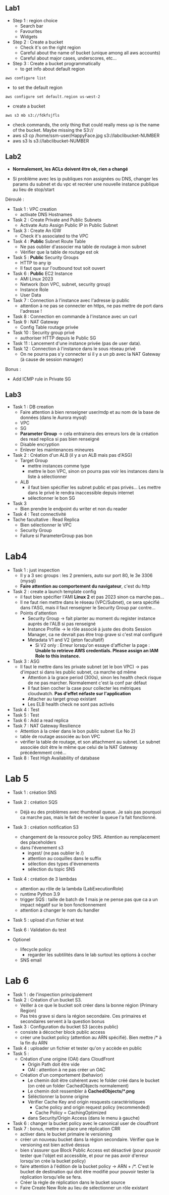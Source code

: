 ## Lab1

* Step 1 : region choice
  * Search bar
  * Favourites
  * Widgets
* Step 2 : Create a bucket
  * Check it's on the right region
  * Careful about the name of bucket (unique among all aws accounts)
  * Careful about major cases, underscores, etc...
* Step 3 : Create a bucket programmatically
  * to get info about default region
```
aws configure list
```
  * to set the default region
```
aws configure set default.region us-west-2
```
  * create a bucket 
```
aws s3 mb s3://fdkfsjfls
```
  * check commands, the only thing that could really mess up is the name of the bucket. Maybe missing the S3://
  * aws s3 cp /home/ssm-user/HappyFace.jpg s3://labclibucket-NUMBER
  * aws s3 ls s3://labclibucket-NUMBER



## Lab2

* **Normalement, les ACLs doivent être ok, rien a changé**

* Si probléme avec les ip publiques non assignées ou DNS, changer les params du subnet et du vpc et recréer une nouvelle instance publique au lieu de stop/start

Déroulé : 

* Task 1 : VPC creation
  * activate DNS Hostnames
* Task 2 : Create Private and Public Subnets
  * Activate Auto Assign Public IP in Public Subnet
* Task 3 : Create An IGW 
  * Check it's associated to the VPC
* Task 4 : **Public** Subnet Route Table 
  * Ne pas oublier d'associer ma table de routage à mon subnet
  * Vérifier que la table de routage est ok
* Task 5 : **Public** Security Groups
  * HTTP to any ip
  * Il faut que sur l'outbound tout soit ouvert
* Task 6 : **Public** EC2 Instance
  * AMI Linux 2023
  * Network (bon VPC, subnet, security group)
  * Instance Role
  * User Data
* Task 7 : Connection à l'instance avec l'adresse ip public 
  * attention à ne pas se connecter en https, ne pas mettre de port dans l'adresse !
* Task 8 : Connection en commande à l'instance avec un curl
* Task 9 : NAT Gateway
  * Config Table routage privée
* Task 10 : Security group privé
  * authoriser HTTP depuis le Public SG  
* Task 11 : Lancement d'une instance privée (pas de user data).
* Task 12 : Connection à l'instance dans le sous réseau privé
  * On ne pourra pas s'y connecter si il y a un pb avec la NAT Gateway (à cause de session manager)

Bonus : 
* Add ICMP rule in Private SG

## Lab3

* Task 1 : DB creation
  * Faire attention à bien renseigner user/mdp et au nom de la base de données (dans le Aurora mysql)
  * VPC
  * SG
  * **Parameter Group** -> cela entrainera des erreurs lors de la création des read replica si pas bien renseigné
  * Disable encryption
  * Enlever les maintenances mineures
* Task 2 : Création d'un ALB (il y a un ALB mais pas d'ASG)
  * Target Group
    * mettre instances comme type
    * mettre le bon VPC, sinon on pourra pas voir les instances dans la liste à sélectionner
  * ALB
    * il faut bien spécifier les subnet public et pas privés... Les mettre dans le privé le rendra inaccessible depuis internet
    * sélectionner le bon SG
* Task 3
  * Bien prendre le endpoint du writer et non du reader
* Task 4 : Test connectivité
* Tache facultative : Read Replica
  * Bien sélectionner le VPC
  * Security Group
  * Failure si ParameterGroup pas bon

# Lab4

* Task 1 : just inspection
  * Il y a 3 sec groups : les 2 premiers, auto sur port 80, le 3e 3306 (mysql)
  * **Faire attention au comportement du navigateur**, c'est du http 
* Task 2 : create a launch template config
  * il faut bien spécifier l'AMI **Linux 2** et pas 2023 sinon ca marche pas...
  * Il ne faut rien mettre dans le réseau (VPC/Subnet), ce sera spécifié dans l'ASG, mais il faut renseigner le Security Group par contre...
  * Points d'attention
    * Security Group -> fait planter au moment du register instance auprès de l'ALB si pas renseigné
    * Instance Profile -> le rôle associé à juste des droits Session Manager, ca ne devrait pas être trop grave si c'est mal configuré
    * Metadata V1 and V2 (jeton facultatif) 
      * Si V2 only : Erreur lorsqu'on essaye d'afficher la page : **Unable to retrieve AWS credentials. Please assign an IAM Role to this instance.**
* Task 3 : ASG
  * Il faut le mettre dans les private subnet (et le bon VPC) -> pas d'impact si dans les public subnet, ca marche qd même
    * Attention à la grace period (300s), sinon les health check risque de ne pas marcher. Normalement c'est la conf par défaut
    * Il faut bien cocher la case pour collecter les métriques cloudwatch. **Pas d'effet néfaste sur l'application**
    * Attacher au target group existant
    * Les ELB health check ne sont pas activés
* Task 4 : Test
* Task 5 : Test
* Task 6 : Add a read replica
* Task 7 : NAT Gateway Resilience
  * Attention à la créer dans le bon public subnet (Le No 2)
  * table de routage associée au bon VPC
  * vérifier la table de routage, et son attachment au subnet. Le subnet associée doit être le même que celui de la NAT Gateway précédemment créé...
* Task 8 : Test High Availability of database
  

# Lab 5

* Task 1 : création SNS
* Task 2 : création SQS
  * Déjà eu des problèmes avec thumbnail queue. Je sais pas pourquoi ca marche pas, mais le fait de recréer la queue l'a fait fonctionné.
* Task 3 : création notification S3
  * changement de la resource policy SNS. Attention au remplacement des placeholders
  * dans l'évenement s3
    * ingest/ (ne pas oublier le /)
    * attention au coquilles dans le suffix
    * sélection des types d'évenements
    * sélection du topic SNS
* Task 4 : création de 3 lambdas
  * attention au rôle de la lambda (LabExecutionRole)
  * runtime Python 3.9
  * trigger SQS : taille de batch de 1 mais je ne pense pas que ca a un impact négatif sur le bon fonctionnement
  * attention à changer le nom du handler
* Task 5 : upload d'un fichier et test  
* Task 6 : Validation du test

* Optionel
  * lifecycle policy
    *  regarder les subtilités dans le lab surtout les options à cocher
  * SNS email

# Lab 6

* Task 1 : de l'inspection principalement
* Task 2 : Création d'un bucket S3.
  *  Veiller à ce que le bucket soit créer dans la bonne région (Primary Region)
  *  Pas très grave si dans la région secondaire. Ces primaires et secondaires servent à la question bonus
* Task 3 : Configuration du bucket S3 (accès public)
  * consiste à décocher block public access
  * créer une bucket policy (attention au ARN spécifié). Bien mettre /* à la fin du ARN
* Task 4 : uploader un fichier et tester qu'on y accède en public
* Task 5 : 
  * Création d'une origine (OAI) dans CloudFront
    * Origin Path doit être vide
    * OAI : attention à ne pas créer un OAC
  * Création d'un comportement (behavior)
    * Le chemin doit être cohérent avec le folder créé dans le bucket (on créé un folder CachedObjects normalement)
    * Le chemin doit ressembler à **CachedObjects/*.png**
    * Séléctionner la bonne origine
    * Vérifier Cache Key and origin resquests caractéristiques 
      * Cache policy and origin request policy (recommended)
      * Cache Policy = CachingOptimized
    * dans Security/Origin Access (dans le menu à gauche)
* Task 6 : changer la bucket policy avec le canonical user de cloudfront
* Task 7 : bonus, mettre en place une réplication CRR
  * activer dans le bucket primaire le versioning
  * créer un nouveau bucket dans la région secondaire. Vérifier que le versioning est bien activé dessus
  * bien s'assurer que Block Public Access est désactivé (pour pouvoir tester que l'objet est accessible, et pour ne pas avoir d'erreur lorsqu'on crée la bucket policy)
  * faire attention à l'édition de la bucket policy -> ARN + /*. C'est le bucket de destination qui doit être modifié pour pouvoir tester la réplication lorsqu'elle se fera.
  * Créer la règle de réplication dans le bucket source
  * Faire Create New Role au lieu de sélectionner un rôle existant
